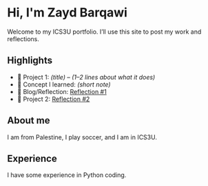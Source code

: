 # Hi, I'm Zayd Barqawi
Welcome to my ICS3U portfolio. I’ll use this site to post my work and reflections.

## Highlights
- 🔧 Project 1: *(title)* – *(1–2 lines about what it does)*
- 🧠 Concept I learned: *(short note)*
- 📝 Blog/Reflection: [Reflection #1](./posts/first_reflection.md)
- 🔧 Project 2: [Reflection #2](./posts/second_reflection.md)

## About me
I am from Palestine, I play soccer, and I am in ICS3U.

## Experience
I have some experience in Python coding.
